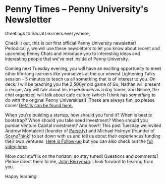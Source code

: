 Penny Times – Penny University's Newsletter
==============================
Greetings to Social Learners everywhere,

Check it out, this is our first official Penny University newsletter! Periodically, we will use these newsletters to let you know about recent and upcoming Penny Chats and introduce you to interesting ideas and interesting people that we've met inside of Penny University.

Coming next Tuesday evening, you will have an exciting opportunity to meet other life-long learners like yourselves at the our newest Lightening Talks session - 5 minutes to teach us all something that is of interest to you. On deck: I will be teaching you the 2,500yr old game of Go, Nathan will present a recipe, Ary will talk about his experiences as a day trader, and Nicole, the chat organizer, will talk about cafe culture (which I think has _something_ to do with the original Penny Universities!). These are always fun, so please come! [Details can be found here.](https://www.pennyuniversity.org/chats/177) 

When you're building a startup, how should you fund it? When is best to bootstrap? When should you take seed investment? When should you pursue Venture Capital investment? And how?! This past Tuesday we invited Andrew Montalenti (founder of [Parse.ly](https://www.parse.ly/)) and Michael Holroyd (founder of [SceneThink](https://scenethink.com/)) to set down with us and tell us about their experiences funding their own ventures. [Here is Follow-up](https://www.pennyuniversity.org/chats/176) but you can also check out the [full video here](https://www.youtube.com/watch?v=GDEV-AGy95I&feature=youtu.be&t=101).

More cool stuff is on the horizon, so stay tuned! Questions and comments? Please direct them to me, [John Berryman](jfberryman@gmail.com). I look forward to hearing from you.

Happy learning!
